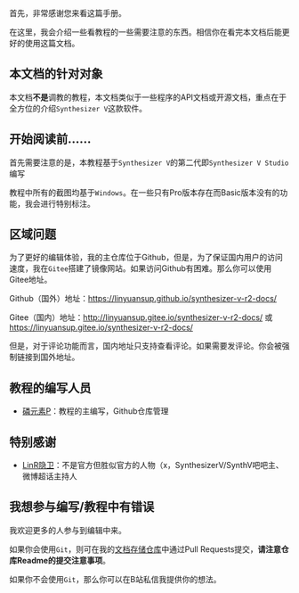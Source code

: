 首先，非常感谢您来看这篇手册。

在这里，我会介绍一些看教程的一些需要注意的东西。相信你在看完本文档后能更好的使用这篇文档。

## 本文档的针对对象
本文档**不是**调教的教程，本文档类似于一些程序的API文档或开源文档，重点在于全方位的介绍`Synthesizer V`这款软件。

## 开始阅读前......
首先需要注意的是，本教程基于`Synthesizer V`的第二代即`Synthesizer V Studio`编写

教程中所有的截图均基于`Windows`。在一些只有Pro版本存在而Basic版本没有的功能，我会进行特别标注。

## 区域问题
为了更好的编辑体验，我的主仓库位于Github，但是，为了保证国内用户的访问速度，我在`Gitee`搭建了镜像网站。如果访问Github有困难。那么你可以使用Gitee地址。

Github（国外）地址：https://linyuansup.github.io/synthesizer-v-r2-docs/

Gitee（国内）地址：http://linyuansup.gitee.io/synthesizer-v-r2-docs/ 或 https://linyuansup.gitee.io/synthesizer-v-r2-docs/

但是，对于评论功能而言，国内地址只支持查看评论。如果需要发评论。你会被强制链接到国外地址。

## 教程的编写人员
* [磷元素P](https://space.bilibili.com/273891297)：教程的主编写，Github仓库管理

## 特别感谢
* [LinR隐卫](https://space.bilibili.com/8109148)：不是官方但胜似官方的人物（x，SynthesizerV/SynthV吧吧主、微博超话主持人

## 我想参与编写/教程中有错误
我欢迎更多的人参与到编辑中来。

如果你会使用`Git`，则可在我的[文档存储仓库](https://github.com/linyuansup/synthesizer-v-r2-docs/)中通过Pull Requests提交，**请注意仓库Readme的提交注意事项**。

如果你不会使用`Git`，那么你可以在B站私信我提供你的想法。

<Vssue :title="$title" />
